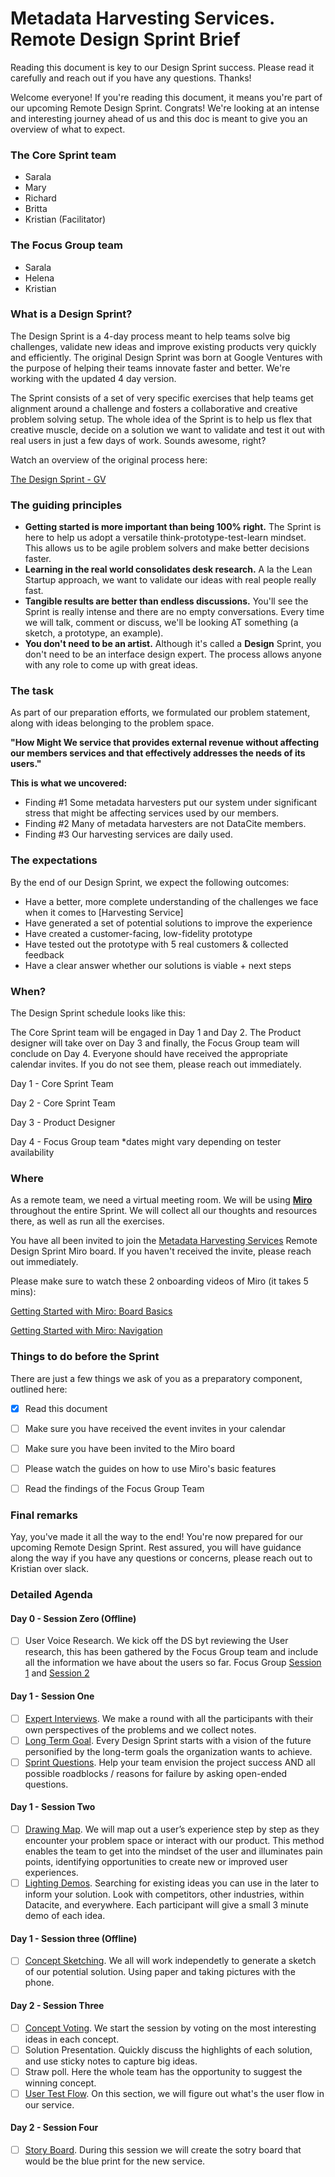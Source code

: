 # Metadata Harvesting Services. Remote Design Sprint Brief 

Reading this document is key to our Design Sprint success. Please read it carefully and reach out if you have any questions. Thanks!

Welcome everyone! If you're reading this document, it means you're part of our upcoming Remote Design Sprint. Congrats! We're looking at an intense and interesting journey ahead of us and this doc is meant to give you an overview of what to expect. 

### The Core Sprint team

- Sarala 
- Mary
- Richard
- Britta 
- Kristian (Facilitator)

### The Focus Group team

- Sarala 
- Helena
- Kristian


### What is a Design Sprint?

The Design Sprint is a 4-day process meant to help teams solve big challenges, validate new ideas and improve existing products very quickly and efficiently. The original Design Sprint was born at Google Ventures with the purpose of helping their teams innovate faster and better. We're working with the updated 4 day version.

The Sprint consists of a set of very specific exercises that help teams get alignment around a challenge and fosters a collaborative and creative problem solving setup. The whole idea of the Sprint is to help us flex that creative muscle, decide on a solution we want to validate and test it out with real users in just a few days of work. Sounds awesome, right? 

Watch an overview of the original process here:

[The Design Sprint - GV](https://www.gv.com/sprint/)

### The guiding principles

- **Getting started is more important than being 100% right.** The Sprint is here to help us adopt a versatile think-prototype-test-learn mindset. This allows us to be agile problem solvers and make better decisions faster.
- **Learning in the real world consolidates desk research.** A la the Lean Startup approach, we want to validate our ideas with real people really fast.
- **Tangible results are better than endless discussions.** You'll see the Sprint is really intense and there are no empty conversations. Every time we will talk, comment or discuss, we'll be looking AT something (a sketch, a prototype, an example).
- **You don't need to be an artist.** Although it's called a **Design** Sprint, you don't need to be an interface design expert. The process allows anyone with any role to come up with great ideas.

### The task

As part of our preparation efforts, we formulated our problem statement, along with ideas belonging to the problem space. 

**"How Might We service that provides external revenue without affecting our members services and that effectively addresses the needs of its users."**

**This is what we uncovered:**

- Finding #1 Some metadata harvesters put our system under significant stress that might be affecting services used by our members.
- Finding #2 Many of metadata harvesters are not DataCite members.
- Finding #3 Our harvesting services are daily used.

### The expectations

By the end of our Design Sprint, we expect the following outcomes: 

- Have a better, more complete understanding of the challenges we face when it comes to [Harvesting Service]
- Have generated a set of potential solutions to improve the experience
- Have created a customer-facing, low-fidelity prototype
- Have tested out the prototype with 5 real customers & collected feedback
- Have a clear answer whether our solutions is viable + next steps

### When?

The Design Sprint schedule looks like this:

The Core Sprint team will be engaged in Day 1 and Day 2. The Product designer will take over on Day 3 and finally, the Focus Group team will conclude on Day 4. Everyone should have received the appropriate calendar invites. If you do not see them, please reach out immediately. 

Day 1 -  Core Sprint Team

Day 2 -  Core Sprint Team

Day 3 -  Product Designer 

Day 4 -  Focus Group team *dates might vary depending on tester availability 

### Where

As a remote team, we need a virtual meeting room. We will be using **[Miro](https://miro.com/)** throughout the entire Sprint. We will collect all our thoughts and resources there, as well as run all the exercises. 

You have all been invited to join the [Metadata Harvesting Services](https://miro.com/welcomeonboard/yv1IhuKuMgla24PKV3G3kmhzK3Stf7Yww8nnHlDHwKfOcLmLq5p5VVa9PEns7Uoj) Remote Design Sprint Miro board. If you haven't received the invite, please reach out immediately. 

Please make sure to watch these 2 onboarding videos of Miro (it takes 5 mins):

[Getting Started with Miro: Board Basics](https://vimeo.com/330084954)

[Getting Started with Miro: Navigation](https://vimeo.com/318988801)

### Things to do before the Sprint

There are just a few things we ask of you as a preparatory component, outlined here:

- [x]  Read this document
- [ ]  Make sure you have received the event invites in your calendar
- [ ]  Make sure you have been invited to the Miro board
- [ ]  Please watch the guides on how to use Miro's basic features
- [ ]  Read the findings of the Focus Group Team


### Final remarks

Yay, you've made it all the way to the end! You're now prepared for our upcoming Remote Design Sprint. Rest assured, you will have guidance along the way if you have any questions or concerns, please reach out to Kristian over slack. 


### Detailed Agenda


#### Day 0 - Session Zero (Offline)

- [ ] User Voice Research. We kick off the DS byt reviewing the User research, this has been gathered by the Focus Group team and include all the information we have about the users so far. Focus Group [Session 1](https://docs.google.com/document/d/1VtfF5ab6GU9FWBdD0H7iScOudqVsUxYAAYIunceyMPw/edit) and [Session 2](https://docs.google.com/document/d/1pkRhQOWhfKjEvxqJ6c0ASJxaO-1Y4XeQALgaYL-sG-Y/edit#heading=h.cded8372egm4)


#### Day 1 - Session One

- [ ] [Expert Interviews](https://www.youtube.com/watch?v=ZtYp7XzmXr8&t=243s&ab_channel=AJ%26Smart). We make a round with all the participants with their own perspectives of the problems and we collect notes.
- [ ] [Long Term Goal](https://www.youtube.com/watch?v=OaeKpGJe2To&ab_channel=AJ%26Smart). Every Design Sprint starts with a vision of the future personified by the long-term goals the organization wants to achieve.
- [ ] [Sprint Questions](https://www.youtube.com/watch?v=OaeKpGJe2To&ab_channel=AJ%26Smart). Help your team envision the project success AND all possible roadblocks / reasons for failure by asking open-ended questions.

#### Day 1 - Session Two

- [ ] [Drawing Map](https://www.youtube.com/watch?v=JTqCR84fzeg&t=524s&ab_channel=AJ%26Smart). We will map out a user’s experience step by step as they encounter your problem space or interact with our product. This method enables the team to get into the mindset of the user and illuminates pain points, identifying opportunities to create new or improved user experiences.
- [ ] [Lighting Demos](https://www.youtube.com/watch?v=1iH9jkJHbs4&ab_channel=AJ%26Smart). Searching for existing ideas you can use in the later to inform your solution. Look with competitors, other industries, within Datacite, and everywhere. Each participant will give a small 3 minute demo of each idea.

#### Day 1 - Session three (Offline)

- [ ] [Concept Sketching](https://www.youtube.com/watch?v=TK-94QiEFgw&ab_channel=AJ%26Smart). We all will work independetly to generate a sketch of our potential solution. Using paper and taking pictures with the phone.

#### Day 2 - Session Three

- [ ] [Concept Voting](https://www.youtube.com/watch?v=YW2ifUTVd_E&ab_channel=AJ%26Smart). We start the session by voting on the most interesting ideas in each concept.
- [ ] Solution Presentation. Quickly discuss the highlights of each solution, and use sticky notes to capture big ideas.
- [ ] Straw poll. Here the whole team has the opportunity to suggest the winning concept.
- [ ] [User Test Flow](https://www.youtube.com/watch?v=y5pSBgQUezQ). On this section, we will figure out what's the user flow in our service.

#### Day 2 - Session Four
- [ ] [Story Board](https://www.youtube.com/watch?v=yav4HN26XT8&ab_channel=AJ%26Smart). During this session we will create the sotry board that would be the blue print for the new service.


